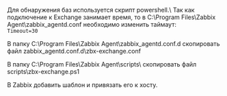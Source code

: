 Для обнаружения баз используется скрипт powershell.\ 
Так как подключение к Exchange занимает время, 
то в C:\Program Files\Zabbix Agent\zabbix_agentd.conf необходимо изменить таймаут:\
`Timeout=30`

В папку C:\Program Files\Zabbix Agent\zabbix_agentd.conf.d скопировать файл  zabbix_agentd.conf.d\zbx-exchange.conf

В папку C:\Program Files\Zabbix Agent\scripts\ скопировать файл scripts\zbx-exchange.ps1

В Zabbix добавить шаблон и привязать его к хосту.
